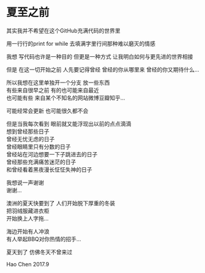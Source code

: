 # 夏至之前


其实我并不希望在这个GitHub充满代码的世界里 

用一行行的print for while 去填满字里行间那种难以磨灭的情感   

我想 写代码也许是一种目的 但更是一种方式
让我明白如何与更先进的世界相接   

但是 在这一切开始之前 人先要记得曾经
曾经的你从哪里来
曾经的你又期待什么...   

所以我想在这里单独开一个分支 放一些东西   
有些来自很早之前 有的也可能来自最近   
也可能有些 来自某个不知名的网站微博豆瓣知乎...   

可能经常会更新 
也可能很久都不会   

但是当我每次看到 眼前就又能浮现出以前的点点滴滴   
想到曾经那些日子   
曾经无忧无虑的日子  
曾经眼睛里只有分数的日子   
曾经站在河边想要一下子跳进去的日子   
曾经那些充满痛苦迷茫的日子   
和曾经看着黑夜漫长怔怔失神的日子     

我想说一声谢谢 
<br/>
谢谢...  
   
   
澳洲的夏天快要到了 
人们开始脱下厚重的冬装  
把羽绒服藏进衣柜  
开始换上人字拖...  
   
海边开始有人冲浪  
有人举起BBQ对你热情的招手...  


夏天到了 仿佛冬天不曾来过

Hao Chen
2017.9
